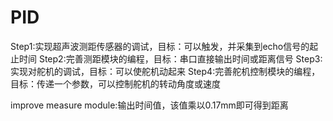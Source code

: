 # PID
Step1:实现超声波测距传感器的调试，目标：可以触发，并采集到echo信号的起止时间
Step2:完善测距模块的编程，目标：串口直接输出时间或距离信号
Step3:实现对舵机的调试，目标：可以使舵机动起来
Step4:完善舵机控制模块的编程，目标：传递一个参数，可以控制舵机的转动角度或速度

improve measure module:输出时间值，该值乘以0.17mm即可得到距离
